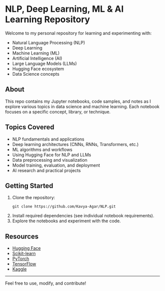 # NLP, Deep Learning, ML & AI Learning Repository

Welcome to my personal repository for learning and experimenting with:

- Natural Language Processing (NLP)
- Deep Learning
- Machine Learning (ML)
- Artificial Intelligence (AI)
- Large Language Models (LLMs)
- Hugging Face ecosystem
- Data Science concepts

## About

This repo contains my Jupyter notebooks, code samples, and notes as I explore various topics in data science and machine learning. Each notebook focuses on a specific concept, library, or technique.

## Topics Covered

- NLP fundamentals and applications
- Deep learning architectures (CNNs, RNNs, Transformers, etc.)
- ML algorithms and workflows
- Using Hugging Face for NLP and LLMs
- Data preprocessing and visualization
- Model training, evaluation, and deployment
- AI research and practical projects

## Getting Started

1. Clone the repository:
    ```
    git clone https://github.com/Kavya-Agar/NLP.git
    ```
2. Install required dependencies (see individual notebook requirements).
3. Explore the notebooks and experiment with the code.

## Resources

- [Hugging Face](https://huggingface.co/)
- [Scikit-learn](https://scikit-learn.org/)
- [PyTorch](https://pytorch.org/)
- [TensorFlow](https://www.tensorflow.org/)
- [Kaggle](https://www.kaggle.com/)

---

Feel free to use, modify, and contribute!